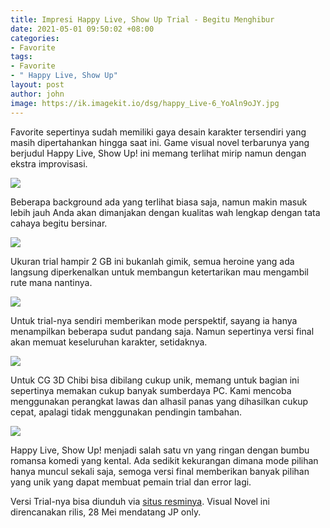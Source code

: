 ```yaml
---
title: Impresi Happy Live, Show Up Trial - Begitu Menghibur
date: 2021-05-01 09:50:02 +08:00
categories:
- Favorite
tags:
- Favorite
- " Happy Live, Show Up"
layout: post
author: john
image: https://ik.imagekit.io/dsg/happy_Live-6_YoAln9oJY.jpg
---
```


Favorite sepertinya sudah memiliki gaya desain karakter tersendiri yang masih dipertahankan hingga saat ini. Game visual novel terbarunya yang berjudul Happy Live, Show Up! ini memang terlihat mirip namun dengan ekstra improvisasi.

![](https://ik.imagekit.io/dsg/Happy_Live_hc0F2DsFexf.jpg)

Beberapa background ada yang terlihat biasa saja, namun makin masuk lebih jauh Anda akan dimanjakan dengan kualitas wah lengkap dengan tata cahaya begitu bersinar.

![](https://ik.imagekit.io/dsg/happy_Live-8_acuGBt5OQzo.jpg)

Ukuran trial hampir 2 GB ini bukanlah gimik, semua heroine yang ada langsung diperkenalkan untuk membangun ketertarikan mau mengambil rute mana nantinya.

![](https://ik.imagekit.io/dsg/happy_Live-7_mvS8zNOCdMG.jpg)

Untuk trial-nya sendiri memberikan mode perspektif, sayang ia hanya menampilkan beberapa sudut pandang saja. Namun sepertinya versi final akan memuat keseluruhan karakter, setidaknya.

![](https://ik.imagekit.io/dsg/Happy_Live-9_HFpVHjLIz.jpg)

Untuk CG 3D Chibi bisa dibilang cukup unik, memang untuk bagian ini sepertinya memakan cukup banyak sumberdaya PC. Kami mencoba menggunakan perangkat lawas dan alhasil panas yang dihasilkan cukup cepat, apalagi tidak menggunakan pendingin tambahan.

![](https://ik.imagekit.io/dsg/Happy_Live-4_N2XnRcPel.jpg)

Happy Live, Show Up! menjadi salah satu vn yang ringan dengan bumbu romansa komedi yang kental. Ada sedikit kekurangan dimana mode pilihan hanya muncul sekali saja, semoga versi final memberikan banyak pilihan yang unik yang dapat membuat pemain trial dan error lagi.

Versi Trial-nya bisa diunduh via [situs resminya](http://www.favo-soft.jp/soft/product/happylive_showup/trial.html). Visual Novel ini direncanakan rilis, 28 Mei mendatang JP only.